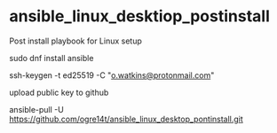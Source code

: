 # ansible_linux_desktiop_postinstall
Post install playbook for Linux setup

sudo dnf install ansible

ssh-keygen -t ed25519 -C "o.watkins@protonmail.com"

upload public key to github

ansible-pull -U https://github.com/ogre14t/ansible_linux_desktop_pontinstall.git
